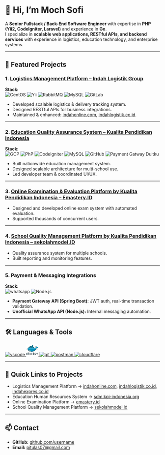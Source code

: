 # 💼 Hi, I’m **Moch Sofi**

A **Senior Fullstack / Back-End Software Engineer** with expertise in **PHP (Yii2, CodeIgniter, Laravel)** and experience in **Go**.  
I specialize in **scalable web applications, RESTful APIs, and backend services** with experience in logistics, education technology, and enterprise systems.

---

## 🚀 Featured Projects

### 1. [Logistics Management Platform – Indah Logistik Group](https://indahonline.com)

**Stack:**  
<img src="https://www.vectorlogo.zone/logos/centos/centos-ar21.svg" alt="CentOS" height="40"/>
<img src="https://www.vectorlogo.zone/logos/yiiframework/yiiframework-ar21.svg" alt="Yii" height="40"/>
<img src="https://www.vectorlogo.zone/logos/rabbitmq/rabbitmq-ar21~bgwhite.svg" alt="RabbitMQ" height="40"/>
<img src="https://www.vectorlogo.zone/logos/mysql/mysql-ar21.svg" alt="MySQL" height="40"/>
<img src="https://www.vectorlogo.zone/logos/gitlab/gitlab-ar21.svg" alt="GitLab" height="40"/>

- Developed scalable logistics & delivery tracking system.
- Designed RESTful APIs for business integrations.
- Maintained & enhanced: [indahonline.com](https://indahonline.com), [indahlogistik.co.id](https://indahlogistik.co.id).

---

### 2. [Education Quality Assurance System – Kualita Pendidikan Indonesia](https://sdm.kpi-indonesia.org)

**Stack:**  
<img src="https://www.vectorlogo.zone/logos/google_cloud/google_cloud-ar21.svg" alt="GCP" height="40"/>
<img src="https://www.vectorlogo.zone/logos/php/php-ar21.svg" alt="PhP" height="40"/>
<img src="https://cdn.worldvectorlogo.com/logos/codeigniter.svg" alt="CodeIgniter" height="40"/>
<img src="https://www.vectorlogo.zone/logos/mysql/mysql-ar21.svg" alt="MySQL" height="40"/>
<img src="https://www.vectorlogo.zone/logos/github/github-ar21.svg" alt="GitHub" height="40"/>
<img src="https://www.duitku.com/wp-content/uploads/2025/02/Duitku-rounded-transparent-1-1.png" alt="Payment Gatway Duitku" height="40"/>

- Built nationwide education management system.
- Designed scalable architecture for multi-school use.
- Led developer team & coordinated UI/UX.

---

### 3. [Online Examination & Evaluation Platform by Kualita Pendidikan Indonesia – Emastery.ID](https://emastery.id)

- Designed and developed online exam system with automated evaluation.
- Supported thousands of concurrent users.

---

### 4. [School Quality Management Platform by Kualita Pendidikan Indonesia – sekolahmodel.ID](https://sekolahmodel.id)

- Quality assurance system for multiple schools.
- Built reporting and monitoring features.

---

### 5. Payment & Messaging Integrations

**Stack:**  
<img src="https://www.vectorlogo.zone/logos/whatsapp/whatsapp-ar21.svg" alt="whatsapp" height="40"/>
<img src="https://cdn.jsdelivr.net/gh/devicons/devicon/icons/nodejs/nodejs-original.svg" alt="Node.js" height="40"/>

- **Payment Gateway API (Spring Boot):** JWT auth, real-time transaction validation.
- **Unofficial WhatsApp API (Node.js):** Internal messaging automation.

---

## 🛠️ Languages & Tools

<p align="left"> 
<a href="https://code.visualstudio.com/" target="_blank" rel="noreferrer"> <img src="https://www.vectorlogo.zone/logos/visualstudio_code/visualstudio_code-ar21.svg" alt="vscode" height="40"/> </a> 
<a href="https://www.docker.com/" target="_blank" rel="noreferrer"> <img src="https://raw.githubusercontent.com/devicons/devicon/master/icons/docker/docker-original-wordmark.svg" alt="docker" height="40"/> </a> 
<a href="https://git-scm.com/" target="_blank" rel="noreferrer"> <img src="https://www.vectorlogo.zone/logos/git-scm/git-scm-icon.svg" alt="git" height="40"/> </a> 
<a href="https://postman.com" target="_blank" rel="noreferrer"> <img src="https://www.vectorlogo.zone/logos/getpostman/getpostman-icon.svg" alt="postman" height="40"/> </a> 
<a href="https://cloudflare.com" target="_blank" rel="noreferrer"> <img src="https://www.vectorlogo.zone/logos/cloudflare/cloudflare-ar21.svg" alt="cloudflare" height="40"/> </a> 
</p>

---

## 🔗 Quick Links to Projects

- Logistics Management Platform → [indahonline.com](https://indahonline.com), [indahlogistik.co.id](https://indahlogistik.co.id), [indahexpres.co.id](https://indahexpres.co.id)
- Education Human Resources System → [sdm.kpi-indonesia.org](https://sdm.kpi-indonesia.org)
- Online Examination Platform → [emastery.id](https://emastery.id)
- School Quality Management Platform → [sekolahmodel.id](https://sekolahmodel.id)

---

## 📫 Contact

- **GitHub:** [github.com/username](https://github.com/pitulas)
- **Email:** pitulas07@gmail.com
